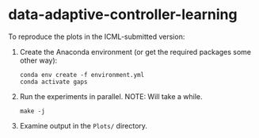 # data-adaptive-controller-learning

To reproduce the plots in the ICML-submitted version:

1. Create the Anaconda environment (or get the required packages some other way):

       conda env create -f environment.yml
       conda activate gaps

2. Run the experiments in parallel. NOTE: Will take a while.

       make -j

3. Examine output in the `Plots/` directory.
